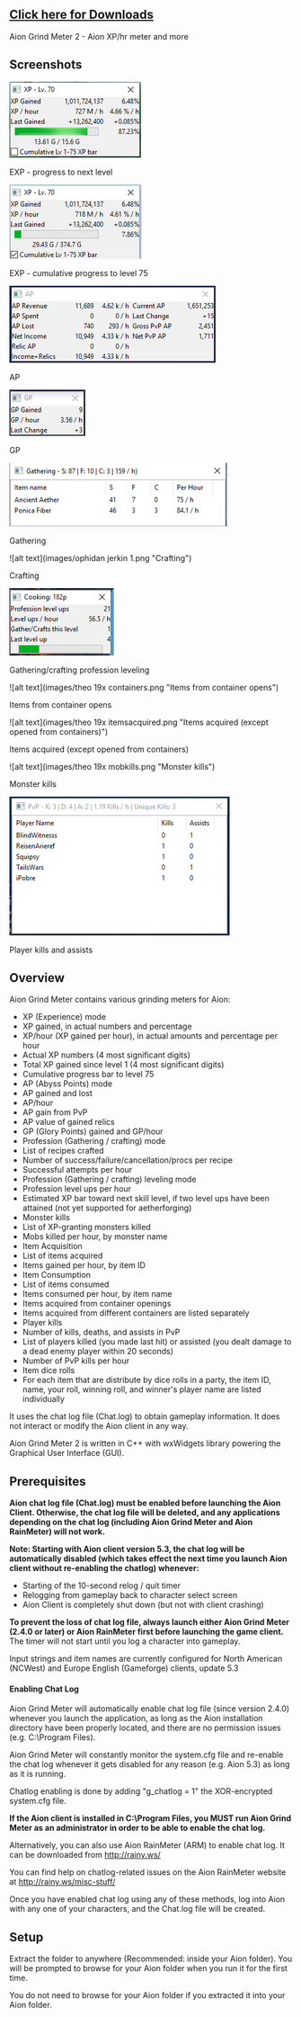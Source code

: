 ## [Click here for Downloads](https://github.com/maxperiod/aiongrindmeter2/releases)

Aion Grind Meter 2 - Aion XP/hr meter and more

## Screenshots

![alt text](images/expexample1.png "EXP - progress to next level")

EXP - progress to next level


![alt text](images/expexample2.png "EXP - cumulative progress to level 75")

EXP - cumulative progress to level 75


![alt text](images/apexample.png "AP")

AP


![alt text](images/gpexample.png "GP")

GP


![alt text](images/gatheringexample49.png "Gathering")

Gathering


![alt text](images/ophidan jerkin 1.png "Crafting")

Crafting


![alt text](images/proflevelingexample.png "Gathering/crafting profession leveling")

Gathering/crafting profession leveling


![alt text](images/theo 19x containers.png "Items from container opens")

Items from container opens


![alt text](images/theo 19x itemsacquired.png "Items acquired (except opened from containers)")

Items acquired (except opened from containers)


![alt text](images/theo 19x mobkills.png "Monster kills")

Monster kills

![alt text](images/pvpexample.png "Player kills and assists")

Player kills and assists

## Overview

Aion Grind Meter contains various grinding meters for Aion: 
* XP (Experience) mode
 * XP gained, in actual numbers and percentage
 * XP/hour (XP gained per hour), in actual amounts and percentage per hour
 * Actual XP numbers (4 most significant digits)
 * Total XP gained since level 1 (4 most significant digits)
 * Cumulative progress bar to level 75
* AP (Abyss Points) mode
 * AP gained and lost 
 * AP/hour
 * AP gain from PvP
 * AP value of gained relics
* GP (Glory Points) gained and GP/hour
* Profession (Gathering / crafting) mode
 * List of recipes crafted
 * Number of success/failure/cancellation/procs per recipe
 * Successful attempts per hour
* Profession (Gathering / crafting) leveling mode
 * Profession level ups per hour
 * Estimated XP bar toward next skill level, if two level ups have been attained (not yet supported for aetherforging)
* Monster kills
 * List of XP-granting monsters killed
 * Mobs killed per hour, by monster name
* Item Acquisition
 * List of items acquired
 * Items gained per hour, by item ID
* Item Consumption
 * List of items consumed
 * Items consumed per hour, by item name
* Items acquired from container openings 
 * Items acquired from different containers are listed separately
* Player kills
 * Number of kills, deaths, and assists in PvP
 * List of players killed (you made last hit) or assisted (you dealt damage to a dead enemy player within 20 seconds)
 * Number of PvP kills per hour
* Item dice rolls
 * For each item that are distribute by dice rolls in a party, the item ID, name, your roll, winning roll, and winner's player name are listed individually


It uses the chat log file (Chat.log) to obtain gameplay information. It does not interact or modify the Aion client in any way.

Aion Grind Meter 2 is written in C++ with wxWidgets library powering the Graphical User Interface (GUI).



## Prerequisites

**Aion chat log file (Chat.log) must be enabled before launching the Aion Client. 
Otherwise, the chat log file will be deleted, and any applications depending on the chat log (including Aion Grind Meter and Aion RainMeter) will not work.** 

**Note: Starting with Aion client version 5.3, the chat log will be automatically disabled (which takes effect the next time you launch Aion client without re-enabling the chatlog) whenever:**
* Starting of the 10-second relog / quit timer
* Relogging from gameplay back to character select screen
* Aion Client is completely shut down (but not with client crashing)

**To prevent the loss of chat log file, always launch either Aion Grind Meter (2.4.0 or later) or Aion RainMeter first before launching the game client.** The timer will not start until you log a character into gameplay.

Input strings and item names are currently configured for North American (NCWest) and Europe English (Gameforge) clients, update 5.3

#### Enabling Chat Log
Aion Grind Meter will automatically enable chat log file (since version 2.4.0) whenever you launch the application, as long as the Aion installation directory have been properly located, and there are no permission issues (e.g. C:\Program Files).

Aion Grind Meter will constantly monitor the system.cfg file and re-enable the chat log whenever it gets disabled for any reason (e.g. Aion 5.3) as long as it is running.

Chatlog enabling is done by adding "g_chatlog = 1" the XOR-encrypted system.cfg file.

**If the Aion client is installed in C:\Program Files, you MUST run Aion Grind Meter as an administrator in order to be able to enable the chat log.**

Alternatively, you can also use Aion RainMeter (ARM) to enable chat log. 
It can be downloaded from http://rainy.ws/

You can find help on chatlog-related issues on the Aion RainMeter website at http://rainy.ws/misc-stuff/

Once you have enabled chat log using any of these methods, log into Aion with any one of your characters, and the Chat.log file will be created.

## Setup

Extract the folder to anywhere (Recommended: inside your Aion folder). 
You will be prompted to browse for your Aion folder when you run it for the first time.

You do not need to browse for your Aion folder if you extracted it into your Aion folder.
